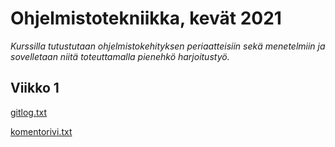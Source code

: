 # Ohjelmistotekniikka, kevät 2021
*Kurssilla tutustutaan ohjelmistokehityksen periaatteisiin sekä menetelmiin ja sovelletaan 
niitä toteuttamalla pienehkö harjoitustyö.*
## Viikko 1
[gitlog.txt](https://github.com/IlmastMaksim/ot-harjoitustyo/blob/master/laskarit/viikko1/gitlog.txt) 

[komentorivi.txt](https://github.com/IlmastMaksim/ot-harjoitustyo/blob/master/laskarit/viikko1/komentorivi.txt)
